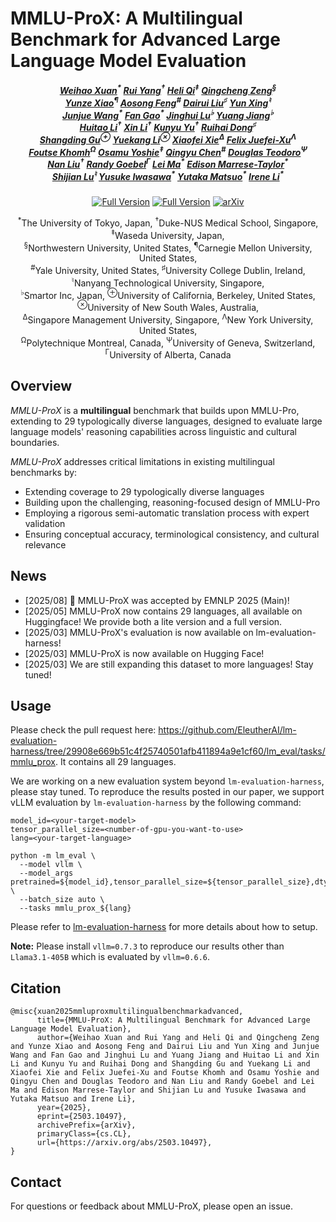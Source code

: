 # MMLU-ProX: A Multilingual Benchmark for Advanced Large Language Model Evaluation
<p align="center">
<!-- 
<a href="" target='_blank'>
    <img src="">
</a>
-->
<h5 align="center">
    <em> 
        <a href="https://scholar.google.com/citations?user=7e0W-2AAAAAJ&hl=en">Weihao Xuan</a><sup>*</sup>
        <a href="https://scholar.google.com/citations?user=aCawmg0AAAAJ&hl=zh-CN">Rui Yang</a><sup>†</sup>
        <a href="https://scholar.google.com/citations?user=CH-rTXsAAAAJ&hl=en">Heli Qi</a><sup>‡</sup>
        <a href="https://scholar.google.com/citations?user=i0K71KQAAAAJ&hl=en">Qingcheng Zeng</a><sup>§</sup>
    <br>
        <a href="https://scholar.google.com.hk/citations?user=95n7XTkAAAAJ&hl=en">Yunze Xiao</a><sup>¶</sup>
        <a href="https://scholar.google.com/citations?user=hFhhrmgAAAAJ&hl=en">Aosong Feng</a><sup>#</sup>
        <a href="https://scholar.google.com/citations?user=6bOcCh0AAAAJ&hl=zh-CN">Dairui Liu</a><sup>♯</sup>
        <a href="https://scholar.google.com/citations?user=uOAYTXoAAAAJ&hl=en">Yun Xing</a><sup>♮</sup>
    <br>
        <a href="https://scholar.google.com/citations?user=H58gKSAAAAAJ&hl=en">Junjue Wang</a><sup>*</sup>
        <a href="https://scholar.google.com/citations?user=TqvMfmoAAAAJ&hl=zh-CN">Fan Gao</a><sup>*</sup>
        <a href="https://scholar.google.com/citations?user=ZzK_UdYAAAAJ&hl=en">Jinghui Lu</a><sup>♭</sup>
        <a href="">Yuang Jiang</a><sup>♭</sup>
    <br>
        <a href="">Huitao Li</a><sup>†</sup>
        <a href="">Xin Li</a><sup>†</sup>
        <a href="https://www.researchgate.net/profile/Kunyu-Yu-2">Kunyu Yu</a><sup>†</sup>
        <a href="https://scholar.google.com/citations?user=icGRQ68AAAAJ&hl=zh-CN">Ruihai Dong</a><sup>♯</sup>
    <br>
        <a href="https://scholar.google.com.hk/citations?user=E1GCDXUAAAAJ&hl=zh-CN">Shangding Gu</a><sup>⊕</sup>
        <a href="https://scholar.google.com/citations?user=tuJEDb4AAAAJ&hl=en">Yuekang Li</a><sup>⊗</sup>
        <a href="https://scholar.google.com/citations?user=FfcZfJgAAAAJ&hl=zh-CN">Xiaofei Xie</a><sup>Δ</sup>
        <a href="https://scholar.google.com/citations?user=dgN8vtwAAAAJ&hl=zh-CN">Felix Juefei-Xu</a><sup>Λ</sup>
    <br>
        <a href="https://scholar.google.com/citations?user=YYXb3KIAAAAJ&hl=en">Foutse Khomh</a><sup>Ω</sup>
        <a href="https://scholar.google.co.jp/citations?user=YLA5LwEAAAAJ&hl=ja">Osamu Yoshie</a><sup>‡</sup>
        <a href="https://scholar.google.com/citations?user=FSLotiMAAAAJ&hl=en">Qingyu Chen</a><sup>#</sup>
        <a href="https://scholar.google.com/citations?user=bDgzTucAAAAJ&hl=en">Douglas Teodoro</a><sup>Ψ</sup>
    <br>
        <a href="https://scholar.google.com/citations?user=ceF698kAAAAJ&hl=zh-CN">Nan Liu</a><sup>†</sup>
        <a href="https://scholar.google.ca/citations?user=fTgRyn4AAAAJ&hl=en">Randy Goebel</a><sup>Γ</sup>
        <a href="https://scholar.google.com/citations?user=xsfGc58AAAAJ&hl=en">Lei Ma</a><sup>*</sup>
        <a href="https://scholar.google.com/citations?hl=es&user=uK_esCgAAAAJ">Edison Marrese-Taylor</a><sup>*</sup>
    <br>
        <a href="https://scholar.google.com/citations?user=uYmK-A0AAAAJ&hl=en">Shijian Lu</a><sup>♮</sup>
        <a href="https://scholar.google.co.jp/citations?user=nRLaJiQAAAAJ&hl=ja">Yusuke Iwasawa</a><sup>*</sup>
        <a href="https://scholar.google.co.jp/citations?user=Dy8iau4AAAAJ&hl=ja">Yutaka Matsuo</a><sup>*</sup>
        <a href="https://scholar.google.com/citations?user=JuYPjCMAAAAJ&hl=zh-CN">Irene Li</a><sup>*</sup>
    </em>
</h5>

<p align="center">
  <a href="https://huggingface.co/datasets/li-lab/MMLU-ProX"><img src="https://img.shields.io/badge/🤗-Full%20Version-yellow" alt="Full Version"></a>
  <a href="https://huggingface.co/datasets/li-lab/MMLU-ProX-Lite"><img src="https://img.shields.io/badge/🤗-Lite%20Version-yellow" alt="Full Version"></a>
  <a href="https://arxiv.org/abs/2503.10497"><img src="https://img.shields.io/badge/arXiv-Paper-b31b1b" alt="arXiv"></a>
</p>

<p align="center">
    <sup>*</sup>The University of Tokyo, Japan, <sup>†</sup>Duke-NUS Medical School, Singapore, <sup>‡</sup>Waseda University, Japan,<br>
    <sup>§</sup>Northwestern University, United States, <sup>¶</sup>Carnegie Mellon University, United States,<br>
    <sup>#</sup>Yale University, United States, <sup>♯</sup>University College Dublin, Ireland, <sup>♮</sup>Nanyang Technological University, Singapore,<br>
    <sup>♭</sup>Smartor Inc, Japan, <sup>⊕</sup>University of California, Berkeley, United States, <sup>⊗</sup>University of New South Wales, Australia,<br>
    <sup>Δ</sup>Singapore Management University, Singapore, <sup>Λ</sup>New York University, United States,<br>
    <sup>Ω</sup>Polytechnique Montreal, Canada, <sup>Ψ</sup>University of Geneva, Switzerland, <sup>Γ</sup>University of Alberta, Canada
</p>
<p align="center">

## Overview

_MMLU-ProX_ is a **multilingual** benchmark that builds upon MMLU-Pro, extending to 29 typologically diverse languages, designed to evaluate large language models' reasoning capabilities across linguistic and cultural boundaries.

_MMLU-ProX_ addresses critical limitations in existing multilingual benchmarks by:
- Extending coverage to 29 typologically diverse languages
- Building upon the challenging, reasoning-focused design of MMLU-Pro
- Employing a rigorous semi-automatic translation process with expert validation
- Ensuring conceptual accuracy, terminological consistency, and cultural relevance

## News
- [2025/08] 🎉 MMLU-ProX was accepted by EMNLP 2025 (Main)!
- [2025/05] MMLU-ProX now contains 29 languages, all available on Huggingface! We provide both a lite version and a full version.
- [2025/03] MMLU-ProX's evaluation is now available on lm-evaluation-harness!
- [2025/03] MMLU-ProX is now available on Hugging Face!
- [2025/03] We are still expanding this dataset to more languages! Stay tuned!


## Usage
Please check the pull request here: https://github.com/EleutherAI/lm-evaluation-harness/tree/29908e669b51c4f25740501afb411894a9e1cf60/lm_eval/tasks/mmlu_prox. It contains all 29 languages.

We are working on a new evaluation system beyond `lm-evaluation-harness`, please stay tuned. 
To reproduce the results posted in our paper, we support vLLM evaluation by `lm-evaluation-harness` by the following command:
```
model_id=<your-target-model>
tensor_parallel_size=<number-of-gpu-you-want-to-use>
lang=<your-target-language>

python -m lm_eval \
  --model vllm \
  --model_args pretrained=${model_id},tensor_parallel_size=${tensor_parallel_size},dtype=auto,gpu_memory_utilization=0.9 \
  --batch_size auto \
  --tasks mmlu_prox_${lang}
```
Please refer to [lm-evaluation-harness](https://github.com/EleutherAI/lm-evaluation-harness) for more details about how to setup. 

**Note:** Please install `vllm=0.7.3` to reproduce our results other than `Llama3.1-405B` which is evaluated by `vllm=0.6.6`.

## Citation
```
@misc{xuan2025mmluproxmultilingualbenchmarkadvanced,
      title={MMLU-ProX: A Multilingual Benchmark for Advanced Large Language Model Evaluation}, 
      author={Weihao Xuan and Rui Yang and Heli Qi and Qingcheng Zeng and Yunze Xiao and Aosong Feng and Dairui Liu and Yun Xing and Junjue Wang and Fan Gao and Jinghui Lu and Yuang Jiang and Huitao Li and Xin Li and Kunyu Yu and Ruihai Dong and Shangding Gu and Yuekang Li and Xiaofei Xie and Felix Juefei-Xu and Foutse Khomh and Osamu Yoshie and Qingyu Chen and Douglas Teodoro and Nan Liu and Randy Goebel and Lei Ma and Edison Marrese-Taylor and Shijian Lu and Yusuke Iwasawa and Yutaka Matsuo and Irene Li},
      year={2025},
      eprint={2503.10497},
      archivePrefix={arXiv},
      primaryClass={cs.CL},
      url={https://arxiv.org/abs/2503.10497}, 
}
```

## Contact
For questions or feedback about MMLU-ProX, please open an issue.
